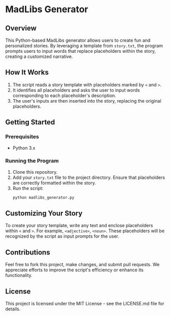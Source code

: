 # MadLibs Generator

## Overview

This Python-based MadLibs generator allows users to create fun and personalized stories. By leveraging a template from `story.txt`, the program prompts users to input words that replace placeholders within the story, creating a customized narrative.

## How It Works

 1. The script reads a story template with placeholders marked by `<` and `>`.
 2. It identifies all placeholders and asks the user to input words corresponding to each placeholder's description.
 3. The user's inputs are then inserted into the story, replacing the original placeholders.

## Getting Started

### Prerequisites
 - Python 3.x

### Running the Program

 1. Clone this repository.
 2. Add your `story.txt` file to the project directory. Ensure that placeholders are correctly formatted within the story.
 3. Run the script:
	  ```bash
	python madlibs_generator.py
    ```

## Customizing Your Story
To create your story template, write any text and enclose placeholders within `<` and `>`. For example, `<adjective>`, `<noun>`. These placeholders will be recognized by the script as input prompts for the user.

## Contributions

Feel free to fork this project, make changes, and submit pull requests. We appreciate efforts to improve the script's efficiency or enhance its functionality.

## License

This project is licensed under the MIT License - see the LICENSE.md file for details.